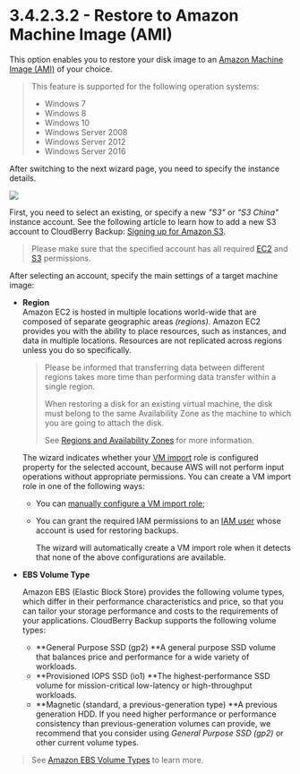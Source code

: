 # 3.4.2.3.2 - Restore to Amazon Machine Image \(AMI\)

This option enables you to restore your disk image to an [Amazon Machine Image \(AMI\)](https://docs.aws.amazon.com/AWSEC2/latest/UserGuide/AMIs.html) of your choice.

> This feature is supported for the following operation systems:
>
> * Windows 7
> * Windows 8
> * Windows 10
> * Windows Server 2008
> * Windows Server 2012
> * Windows Server 2016

After switching to the next wizard page, you need to specify the instance details.

![](https://github.com/robertzakiev/gitbook/tree/703d9f96af3546d5a85e17cd24df8e3834d130e4/assets/image-based-restore-to-ami-instance-details.png)

First, you need to select an existing, or specify a new _"S3"_ or _"S3 China"_ instance account. See the following article to learn how to add a new S3 account to CloudBerry Backup: [Signing up for Amazon S3](https://help.cloudberrylab.com/cloudberry-backup/signing-up-for-the-cloud/amazon-aws/signing-up-for-amazon-s3).

> Please make sure that the specified account has all required [EC2](../../../../../concepts/granting-ec2-permissions-to-an-amazon-iam-role.md) and [S3](https://docs.aws.amazon.com/AmazonS3/latest/dev/s3-access-control.html) permissions.

After selecting an account, specify the main settings of a target machine image:

* **Region**  
  Amazon EC2 is hosted in multiple locations world-wide that are composed of separate geographic areas _\(regions\)_. Amazon EC2 provides you with the ability to place resources, such as instances, and data in multiple locations. Resources are not replicated across regions unless you do so specifically.

  > Please be informed that transferring data between different regions takes more time than performing data transfer within a single region.
  >
  > When restoring a disk for an existing virtual machine, the disk must belong to the same Availability Zone as the machine to which you are going to attach the disk.
  >
  > See [Regions and Availability Zones](https://docs.aws.amazon.com/AWSEC2/latest/UserGuide/using-regions-availability-zones.html) for more information.

  The wizard indicates whether your [VM import](https://docs.aws.amazon.com/vm-import/latest/userguide/what-is-vmimport.html) role is configured property for the selected account, because AWS will not perform input operations without appropriate permissions. You can create a VM import role in one of the following ways:

  * You can [manually configure a VM import role](https://www.gitbook.com/book/yuriyshutov/restore-wizard-draft/edit#);
  * You can grant the required IAM permissions to an [IAM user](https://www.gitbook.com/book/yuriyshutov/restore-wizard-draft/edit#) whose account is used for restoring backups.

    The wizard will automatically create a VM import role when it detects that none of the above configurations are available.

* **EBS Volume Type**

  Amazon EBS \(Elastic Block Store\) provides the following volume types, which differ in their performance characteristics and price, so that you can tailor your storage performance and costs to the requirements of your applications. CloudBerry Backup supports the following volume types:

  * **General Purpose SSD \(gp2\)   **A general purpose SSD volume that balances price and performance for a wide variety of workloads.
  * **Provisioned IOPS SSD \(io1\)   **The highest-performance SSD volume for mission-critical low-latency or high-throughput workloads.
  * **Magnetic \(standard, a previous-generation type\)   **A previous generation HDD. If you need higher performance or performance consistency than previous-generation volumes can provide, we recommend that you consider using _General Purpose SSD \(gp2\)_ or other current volume types.

> See [Amazon EBS Volume Types](https://www.gitbook.com/book/yuriyshutov/restore-wizard-draft/edit#) to learn more.

